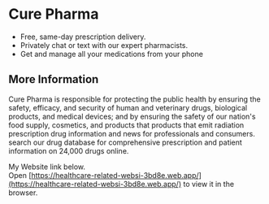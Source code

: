 # Cure Pharma
- Free, same-day prescription delivery.
- Privately chat or text with our expert pharmacists.
- Get and manage all your medications from your phone

## More Information
Cure Pharma is responsible for protecting the public health by ensuring the safety, efficacy, and security of human and veterinary drugs, biological products, and medical devices; and by ensuring the safety of our nation's food supply, cosmetics, and products that products that emit radiation
prescription drug information and news for professionals and consumers. search our drug database for comprehensive prescription and patient information on 24,000 drugs online.



My Website link below.\
Open [https://healthcare-related-websi-3bd8e.web.app/](https://healthcare-related-websi-3bd8e.web.app/) to view it in the browser.


